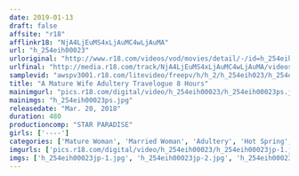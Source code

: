 ```yaml
---
date: 2019-01-13
draft: false
affsite: "r18"
afflinkr18: "NjA4LjEuMS4xLjAuMC4wLjAuMA"
url: "h_254eih00023"
urloriginal: "http://www.r18.com/videos/vod/movies/detail/-/id=h_254eih00023"
urlfinal: "http://media.r18.com/track/NjA4LjEuMS4xLjAuMC4wLjAuMA/videos/vod/movies/detail/-/id=h_254eih00023"
samplevid: "awspv3001.r18.com/litevideo/freepv/h/h_2/h_254eih023/h_254eih023_dmb_w.mp4"
title: "A Mature Wife Adultery Travelogue 8 Hours"
mainimgurl: "pics.r18.com/digital/video/h_254eih00023/h_254eih00023ps.jpg"
mainimgs: "h_254eih00023ps.jpg"
releasedate: "Mar. 20, 2018"
duration: 480
productioncomp: "STAR PARADISE"
girls: ['----']
categories: ['Mature Woman', 'Married Woman', 'Adultery', 'Hot Spring', 'Over 4 Hours', 'Hi-Def']
imgurls: ['pics.r18.com/digital/video/h_254eih00023/h_254eih00023jp-1.jpg', 'pics.r18.com/digital/video/h_254eih00023/h_254eih00023jp-2.jpg', 'pics.r18.com/digital/video/h_254eih00023/h_254eih00023jp-3.jpg', 'pics.r18.com/digital/video/h_254eih00023/h_254eih00023jp-4.jpg', 'pics.r18.com/digital/video/h_254eih00023/h_254eih00023jp-5.jpg', 'pics.r18.com/digital/video/h_254eih00023/h_254eih00023jp-6.jpg', 'pics.r18.com/digital/video/h_254eih00023/h_254eih00023jp-7.jpg', 'pics.r18.com/digital/video/h_254eih00023/h_254eih00023jp-8.jpg', 'pics.r18.com/digital/video/h_254eih00023/h_254eih00023jp-9.jpg', 'pics.r18.com/digital/video/h_254eih00023/h_254eih00023jp-10.jpg', 'pics.r18.com/digital/video/h_254eih00023/h_254eih00023jp-11.jpg', 'pics.r18.com/digital/video/h_254eih00023/h_254eih00023jp-12.jpg', 'pics.r18.com/digital/video/h_254eih00023/h_254eih00023jp-13.jpg', 'pics.r18.com/digital/video/h_254eih00023/h_254eih00023jp-14.jpg', 'pics.r18.com/digital/video/h_254eih00023/h_254eih00023jp-15.jpg', 'pics.r18.com/digital/video/h_254eih00023/h_254eih00023jp-16.jpg', 'pics.r18.com/digital/video/h_254eih00023/h_254eih00023jp-17.jpg', 'pics.r18.com/digital/video/h_254eih00023/h_254eih00023jp-18.jpg', 'pics.r18.com/digital/video/h_254eih00023/h_254eih00023jp-19.jpg', 'pics.r18.com/digital/video/h_254eih00023/h_254eih00023jp-20.jpg']
imgs: ['h_254eih00023jp-1.jpg', 'h_254eih00023jp-2.jpg', 'h_254eih00023jp-3.jpg', 'h_254eih00023jp-4.jpg', 'h_254eih00023jp-5.jpg', 'h_254eih00023jp-6.jpg', 'h_254eih00023jp-7.jpg', 'h_254eih00023jp-8.jpg', 'h_254eih00023jp-9.jpg', 'h_254eih00023jp-10.jpg', 'h_254eih00023jp-11.jpg', 'h_254eih00023jp-12.jpg', 'h_254eih00023jp-13.jpg', 'h_254eih00023jp-14.jpg', 'h_254eih00023jp-15.jpg', 'h_254eih00023jp-16.jpg', 'h_254eih00023jp-17.jpg', 'h_254eih00023jp-18.jpg', 'h_254eih00023jp-19.jpg', 'h_254eih00023jp-20.jpg']
---
```

